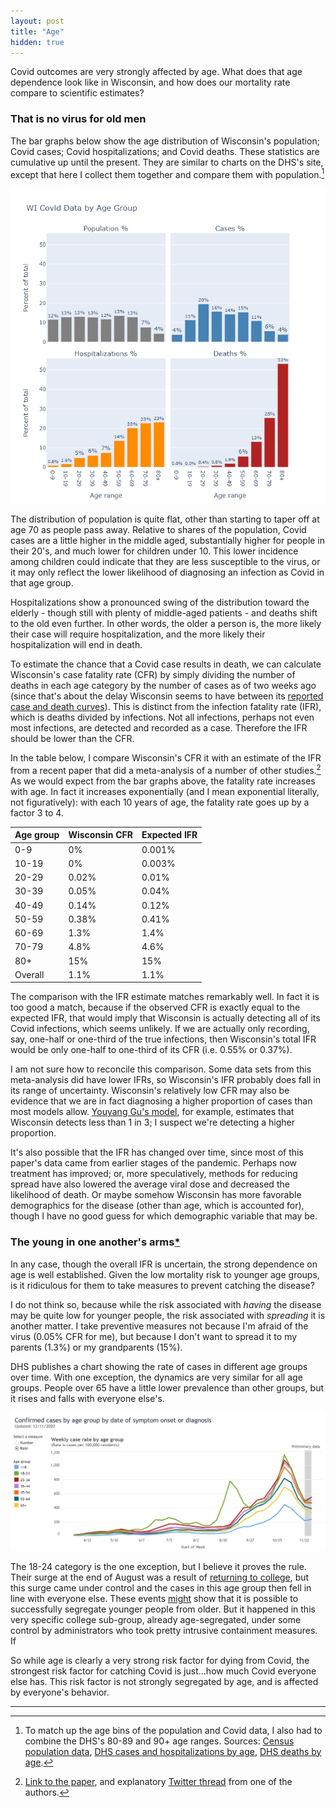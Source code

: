 ```yaml
---
layout: post
title: "Age"
hidden: true
---
```


Covid outcomes are very strongly affected by age. What does that age dependence look like in Wisconsin, and how does our mortality rate compare to scientific estimates?

### That is no virus for old men
The bar graphs below show the age distribution of Wisconsin's population; Covid cases; Covid hospitalizations; and Covid deaths. These statistics are cumulative up until the present. They are similar to charts on the DHS's site, except that here I collect them together and compare them with population.[^Sources]

![Age distributions](../assets/Age-Covid_2020-12-11.png)

The distribution of population is quite flat, other than starting to taper off at age 70 as people pass away. Relative to shares of the population, Covid cases are a little higher in the middle aged, substantially higher for people in their 20's, and much lower for children under 10. This lower incidence among children could indicate that they are less susceptible to the virus, or it may only reflect the lower likelihood of diagnosing an infection as Covid in that age group.

Hospitalizations show a pronounced swing of the distribution toward the elderly - though still with plenty of middle-aged patients - and deaths shift to the old even further. In other words, the older a person is, the more likely their case will require hospitalization, and the more likely their hospitalization will end in death.

To estimate the chance that a Covid case results in death, we can calculate Wisconsin's case fatality rate (CFR) by simply dividing the number of deaths in each age category by the number of cases as of two weeks ago (since that's about the delay Wisconsin seems to have between its [reported case and death curves](2020-12-07-status-update.md)). This is distinct from the infection fatality rate (IFR), which is deaths divided by infections. Not all infections, perhaps not even most infections, are detected and recorded as a case. Therefore the IFR should be lower than the CFR.

In the table below, I compare Wisconsin's CFR it with an estimate of the IFR from a recent paper that did a meta-analysis of a number of other studies.[^Paper] As we would expect from the bar graphs above, the fatality rate increases with age. In fact it increases exponentially (and I mean exponential literally, not figuratively): with each 10 years of age, the fatality rate goes up by a factor 3 to 4. 

Age group | Wisconsin CFR | Expected IFR
---------- | ----------- | -----------
0-9   | 0%    | 0.001%
10-19 | 0%    | 0.003%
20-29 | 0.02% | 0.01%
30-39 | 0.05% | 0.04%
40-49 | 0.14% | 0.12%
50-59 | 0.38% | 0.41%
60-69 | 1.3%  | 1.4%
70-79 | 4.8%  | 4.6%
80+   | 15%   | 15%
Overall   | 1.1%  | 1.1%

The comparison with the IFR estimate matches remarkably well. In fact it is too good a match, because if the observed CFR is exactly equal to the expected IFR, that would imply that Wisconsin is actually detecting all of its Covid infections, which seems unlikely. If we are actually only recording, say, one-half or one-third of the true infections, then Wisconsin's total IFR would be only one-half to one-third of its CFR (i.e. 0.55% or 0.37%).

I am not sure how to reconcile this comparison. Some data sets from this meta-analysis did have lower IFRs, so Wisconsin's IFR probably does fall in its range of uncertainty. Wisconsin's relatively low CFR may also be evidence that we are in fact diagnosing a higher proportion of cases than most models allow. [Youyang Gu's model](https://covid19-projections.com/infections/us-wi), for example, estimates that Wisconsin detects less than 1 in 3; I suspect we're detecting a higher proportion. 

It's also possible that the IFR has changed over time, since most of this paper's data came from earlier stages of the pandemic. Perhaps now treatment has improved; or, more speculatively, methods for reducing spread have also lowered the average viral dose and decreased the likelihood of death. Or maybe somehow Wisconsin has more favorable demographics for the disease (other than age, which is accounted for), though I have no good guess for which demographic variable that may be. 

### The young in one another's arms[\*](https://www.poetryfoundation.org/poems/43291/sailing-to-byzantium)
In any case, though the overall IFR is uncertain, the strong dependence on age is well established. Given the low mortality risk to younger age groups, is it ridiculous for them to take measures to prevent catching the disease?

I do not think so, because while the risk associated with *having* the disease may be quite low for younger people, the risk associated with *spreading* it is another matter. I take preventive measures not because I'm afraid of the virus (0.05% CFR for me), but because I don't want to spread it to my parents (1.3%) or my grandparents (15%). 

DHS publishes a chart showing the rate of cases in different age groups over time. With one exception, the dynamics are very similar for all age groups. People over 65 have a little lower prevalence than other groups, but it rises and falls with everyone else's.

![DHS cases by age](../assets/Age-Cases-DHS_2020-12-11.png)

The 18-24 category is the one exception, but I believe it proves the rule. Their surge at the end of August was a result of [returning to college](2020-09-14-wisconsin-colleges.md), but this surge came under control and the cases in this age group then fell in line with everyone else. These events [might](https://twitter.com/danielle_ivory/status/1337814187175784450) show that it is possible to successfully segregate younger people from older. But it happened in this very specific college sub-group, already age-segregated, under some control by administrators who took pretty intrusive containment measures. If 

So while age is clearly a very strong risk factor for dying from Covid, the strongest risk factor for catching Covid is just...how much Covid everyone else has. This risk factor is not strongly segregated by age, and is affected by everyone's behavior.

---
[^Sources]: To match up the age bins of the population and Covid data, I also had to combine the DHS's 80-89 and 90+ age ranges. Sources: [Census population data](https://data.census.gov/cedsci/table?q=S01&g=0400000US55&d=ACS%201-Year%20Estimates%20Subject%20Tables&tid=ACSST1Y2019.S0101&hidePreview=true), [DHS cases and hospitalizations by age](https://www.dhs.wisconsin.gov/covid-19/cases.htm), [DHS deaths by age](https://www.dhs.wisconsin.gov/covid-19/deaths.htm).

[^Paper]: [Link to the paper](https://link.springer.com/article/10.1007/s10654-020-00698-1), and explanatory [Twitter thread](https://twitter.com/GidMK/status/1336423659850801152) from one of the authors.
